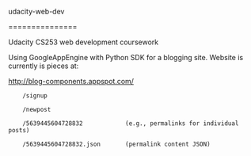 udacity-web-dev


===============



Udacity CS253 web development coursework



Using GoogleAppEngine with Python SDK for a blogging site.  Website is currently is pieces at:



http://blog-components.appspot.com/

        /signup

        /newpost

        /5639445604728832            (e.g., permalinks for individual posts)

        /5639445604728832.json       (permalink content JSON)